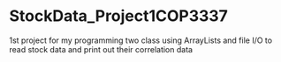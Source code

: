 # StockData_Project1COP3337
1st project for my programming two class using ArrayLists and file I/O to read stock data and print out their correlation data
